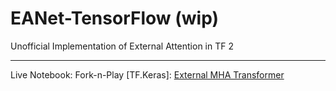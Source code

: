 # EANet-TensorFlow (wip)
Unofficial Implementation of  External Attention in TF 2 


---

Live Notebook: Fork-n-Play [TF.Keras]: [External MHA Transformer](https://www.kaggle.com/ipythonx/tf-keras-external-mha-transformer-rapis-svr)

